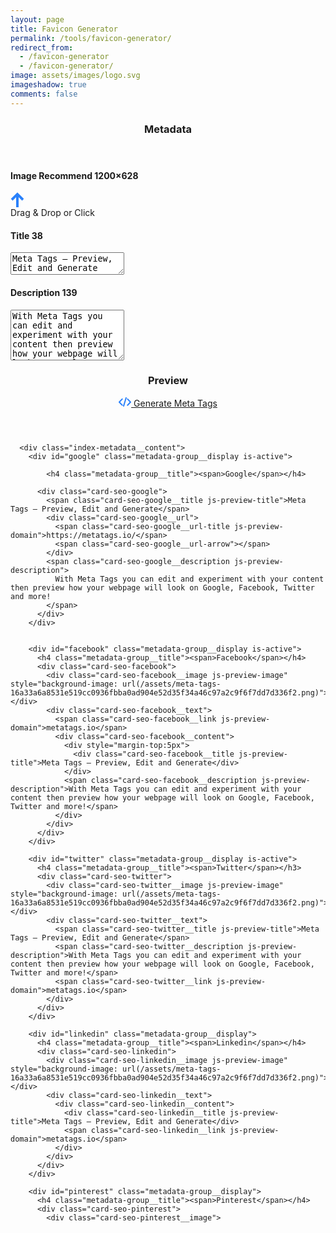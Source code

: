 ```yaml
---
layout: page
title: Favicon Generator
permalink: /tools/favicon-generator/
redirect_from:
  - /favicon-generator
  - /favicon-generator/
image: assets/images/logo.svg
imageshadow: true
comments: false
---
```





<section class="index-metadata">
    <div class="index-metadata__slide">
      <header>
        <h3>Metadata</h3>
      </header>
      <section class="index-metadata__content">
        <h4>Image <span class="index-metadata__count">Recommend 1200&times;628</span></h4>
        <label for="input" class="index-metadata__image js-image" style="background-image: url(/assets/meta-tags-16a33a6a8531e519cc0936fbba0ad904e52d35f34a46c97a2c9f6f7dd7d336f2.png)">
          <div class="index-metadata__image-button">
            <div class="index-metadata__image-button-icon">
              <svg xmlns="http://www.w3.org/2000/svg" width="22" height="24" viewBox="0 0 22 24">
                <g fill="none" fill-rule="evenodd" stroke="#2A81FB" stroke-width="4" transform="translate(2 3)">
                  <polyline points="0 9 9 0 18 9"/>
                  <path d="M9,0 L9,21"/>
                </g>
              </svg>
            </div>
            <div class="index-metadata__image-button-text">Drag & Drop or Click</div>
          </div>
        </label>
        <input id="input" class="js-image-input" type="file" style="display:none">
        <h4>Title <span class="index-metadata__count js-title-count">38</span></h4>
        <textarea class="index-metadata__text js-title" rows="2">Meta Tags — Preview, Edit and Generate</textarea>
        <h4>Description <span class="index-metadata__count js-description-count">139</span></h4>
        <textarea class="index-metadata__text js-description" rows="5">With Meta Tags you can edit and experiment with your content then preview how your webpage will look on Google, Facebook, Twitter and more!</textarea>
      </section>
    </div>
  </section>


  <section class="index-preview">
    <div class="index-preview__slide">
      <header class="index-preview__header">
        <h3>Preview</h3>
        <a href="#metatags" data-modal-open class="index-preview__button">
          <svg width="20" height="15" viewBox="0 0 20 15" xmlns="http://www.w3.org/2000/svg"><g stroke="#2A81FB" stroke-width="2" fill="none" fill-rule="evenodd" stroke-linecap="round" stroke-linejoin="round"><path d="M5.744 2.857L1 7.732l4.696 4.953M14.304 2.857L19 7.81l-4.696 4.952M11.957 1L8 14"/></g></svg>
          <span>Generate Meta Tags</span>
        </a>
      </header>

      <div class="index-metadata__content">
        <div id="google" class="metadata-group__display is-active">

            <h4 class="metadata-group__title"><span>Google</span></h4>

          <div class="card-seo-google">
            <span class="card-seo-google__title js-preview-title">Meta Tags — Preview, Edit and Generate</span>
            <div class="card-seo-google__url">
              <span class="card-seo-google__url-title js-preview-domain">https://metatags.io/</span>
              <span class="card-seo-google__url-arrow"></span>
            </div>
            <span class="card-seo-google__description js-preview-description">
              With Meta Tags you can edit and experiment with your content then preview how your webpage will look on Google, Facebook, Twitter and more!
            </span>
          </div>
        </div>


        <div id="facebook" class="metadata-group__display is-active">
          <h4 class="metadata-group__title"><span>Facebook</span></h4>
          <div class="card-seo-facebook">
            <div class="card-seo-facebook__image js-preview-image" style="background-image: url(/assets/meta-tags-16a33a6a8531e519cc0936fbba0ad904e52d35f34a46c97a2c9f6f7dd7d336f2.png)"></div>
            <div class="card-seo-facebook__text">
              <span class="card-seo-facebook__link js-preview-domain">metatags.io</span>
              <div class="card-seo-facebook__content">
                <div style="margin-top:5px">
                  <div class="card-seo-facebook__title js-preview-title">Meta Tags — Preview, Edit and Generate</div>
                </div>
                <span class="card-seo-facebook__description js-preview-description">With Meta Tags you can edit and experiment with your content then preview how your webpage will look on Google, Facebook, Twitter and more!</span>
              </div>
            </div>
          </div>
        </div>

        <div id="twitter" class="metadata-group__display is-active">
          <h4 class="metadata-group__title"><span>Twitter</span></h3>
          <div class="card-seo-twitter">
            <div class="card-seo-twitter__image js-preview-image" style="background-image: url(/assets/meta-tags-16a33a6a8531e519cc0936fbba0ad904e52d35f34a46c97a2c9f6f7dd7d336f2.png)"></div>
            <div class="card-seo-twitter__text">
              <span class="card-seo-twitter__title js-preview-title">Meta Tags — Preview, Edit and Generate</span>
              <span class="card-seo-twitter__description js-preview-description">With Meta Tags you can edit and experiment with your content then preview how your webpage will look on Google, Facebook, Twitter and more!</span>
              <span class="card-seo-twitter__link js-preview-domain">metatags.io</span>
            </div>
          </div>
        </div>

        <div id="linkedin" class="metadata-group__display">
          <h4 class="metadata-group__title"><span>Linkedin</span></h4>
          <div class="card-seo-linkedin">
            <div class="card-seo-linkedin__image js-preview-image" style="background-image: url(/assets/meta-tags-16a33a6a8531e519cc0936fbba0ad904e52d35f34a46c97a2c9f6f7dd7d336f2.png)"></div>
            <div class="card-seo-linkedin__text">
              <div class="card-seo-linkedin__content">
                <div class="card-seo-linkedin__title js-preview-title">Meta Tags — Preview, Edit and Generate</div>
                <span class="card-seo-linkedin__link js-preview-domain">metatags.io</span>
              </div>
            </div>
          </div>
        </div>

        <div id="pinterest" class="metadata-group__display">
          <h4 class="metadata-group__title"><span>Pinterest</span></h4>
          <div class="card-seo-pinterest">
            <div class="card-seo-pinterest__image">
